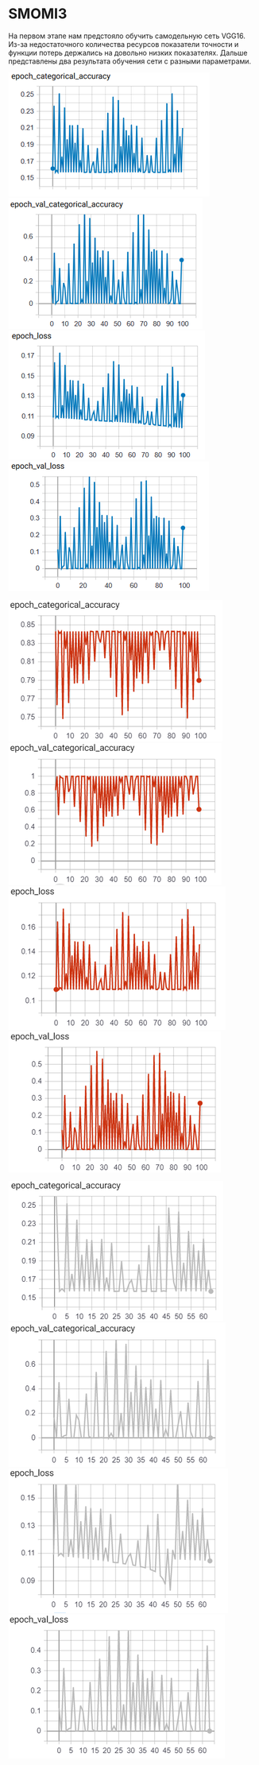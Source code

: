 # SMOMI3

На первом этапе нам предстояло обучить самодельную сеть VGG16. Из-за недостаточного количества ресурсов показатели точности и функции потерь держались на довольно низких показателях. Дальше представлены два результата обучения сети с разными параметрами.

![.](https://github.com/VictoriaIL/SMOMI3/blob/master/1%D1%8D%D1%82%D0%B0%D0%BF/A_train_3.PNG)![.](https://github.com/VictoriaIL/SMOMI3/blob/master/1%D1%8D%D1%82%D0%B0%D0%BF/A_val_3.PNG)
![.](https://github.com/VictoriaIL/SMOMI3/blob/master/1%D1%8D%D1%82%D0%B0%D0%BF/L_train_3.PNG)![.](https://github.com/VictoriaIL/SMOMI3/blob/master/1%D1%8D%D1%82%D0%B0%D0%BF/L_val_3.PNG)

![.](https://github.com/VictoriaIL/SMOMI3/blob/master/1%D1%8D%D1%82%D0%B0%D0%BF/A_train_1.PNG)![.](https://github.com/VictoriaIL/SMOMI3/blob/master/1%D1%8D%D1%82%D0%B0%D0%BF/A_val_1.PNG)
![.](https://github.com/VictoriaIL/SMOMI3/blob/master/1%D1%8D%D1%82%D0%B0%D0%BF/L_train_1.PNG)![.](https://github.com/VictoriaIL/SMOMI3/blob/master/1%D1%8D%D1%82%D0%B0%D0%BF/L_val_1.PNG)

![.](https://github.com/VictoriaIL/SMOMI3/blob/master/1%D1%8D%D1%82%D0%B0%D0%BF/A_train_4.PNG)![.](https://github.com/VictoriaIL/SMOMI3/blob/master/1%D1%8D%D1%82%D0%B0%D0%BF/A_val_4.PNG)
![.](https://github.com/VictoriaIL/SMOMI3/blob/master/1%D1%8D%D1%82%D0%B0%D0%BF/L_train_4.PNG)![.](https://github.com/VictoriaIL/SMOMI3/blob/master/1%D1%8D%D1%82%D0%B0%D0%BF/L_val_4.PNG)
